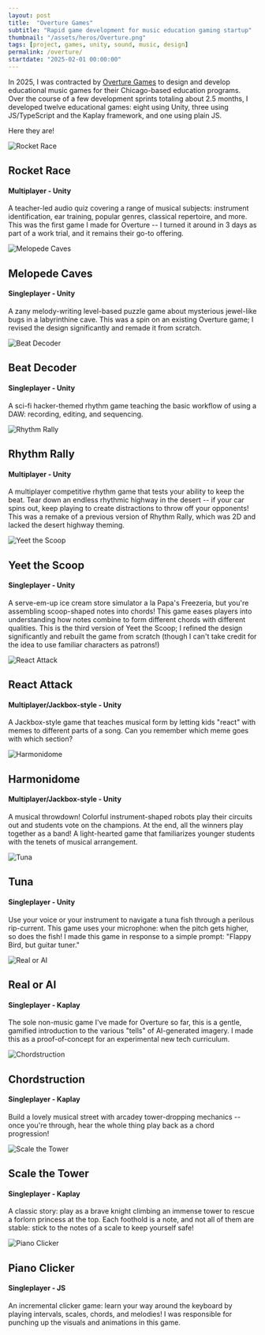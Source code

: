 ```yaml
---
layout: post
title:  "Overture Games"
subtitle: "Rapid game development for music education gaming startup"
thumbnail: "/assets/heros/Overture.png"
tags: [project, games, unity, sound, music, design]
permalink: /overture/
startdate: "2025-02-01 00:00:00"
---
```


In 2025, I was contracted by [Overture Games](https://www.overture.games/) to design and develop educational music games for their Chicago-based education programs. Over the course of a few development sprints totaling about 2.5 months, I developed twelve educational games: eight using Unity, three using JS/TypeScript and the Kaplay framework, and one using plain JS.

Here they are!


![Rocket Race](../../assets/overture/RocketRace.png)
## Rocket Race

#### Multiplayer - Unity

A teacher-led audio quiz covering a range of musical subjects: instrument identification, ear training, popular genres, classical repertoire, and more. This was the first game I made for Overture -- I turned it around in 3 days as part of a work trial, and it remains their go-to offering.

![Melopede Caves](../../assets/overture/Melopede%20Caves.png)
## Melopede Caves

#### Singleplayer - Unity

A zany melody-writing level-based puzzle game about mysterious jewel-like bugs in a labyrinthine cave. This was a spin on an existing Overture game; I revised the design significantly and remade it from scratch.

![Beat Decoder](../../assets/overture/BeatDecoder.png)
## Beat Decoder

#### Singleplayer - Unity

A sci-fi hacker-themed rhythm game teaching the basic workflow of using a DAW: recording, editing, and sequencing.

![Rhythm Rally](../../assets/overture/RhythmRally.png)
## Rhythm Rally

#### Multiplayer - Unity

A multiplayer competitive rhythm game that tests your ability to keep the beat. Tear down an endless rhythmic highway in the desert -- if your car spins out, keep playing to create distractions to throw off your opponents! This was a remake of a previous version of Rhythm Rally, which was 2D and lacked the desert highway theming.

![Yeet the Scoop](../../assets/overture/YeetTheScoop.png)
## Yeet the Scoop

#### Singleplayer - Unity

A serve-em-up ice cream store simulator a la Papa's Freezeria, but you're assembling scoop-shaped notes into chords! This game eases players into understanding how notes combine to form different chords with different qualities. This is the third version of Yeet the Scoop; I refined the design significantly and rebuilt the game from scratch (though I can't take credit for the idea to use familiar characters as patrons!)

![React Attack](../../assets/overture/ReactAttack.png)
## React Attack

#### Multiplayer/Jackbox-style - Unity

A Jackbox-style game that teaches musical form by letting kids "react" with memes to different parts of a song. Can you remember which meme goes with which section?

![Harmonidome](../../assets/overture/Harmonidome.png)
## Harmonidome

#### Multiplayer/Jackbox-style - Unity

A musical throwdown! Colorful instrument-shaped robots play their circuits out and students vote on the champions. At the end, all the winners play together as a band! A light-hearted game that familiarizes younger students with the tenets of musical arrangement.

![Tuna](../../assets/overture/Tuna.png)
## Tuna

#### Singleplayer - Unity
Use your voice or your instrument to navigate a tuna fish through a perilous rip-current. This game uses your microphone: when the pitch gets higher, so does the fish! I made this game in response to a simple prompt: "Flappy Bird, but guitar tuner."

![Real or AI](../../assets/overture/RealOrAI.png)
## Real or AI

#### Singleplayer - Kaplay

The sole non-music game I've made for Overture so far, this is a gentle, gamified introduction to the various "tells" of AI-generated imagery. I made this as a proof-of-concept for an experimental new tech curriculum.

![Chordstruction](../../assets/overture/Chordstruction.png)
## Chordstruction

#### Singleplayer - Kaplay

Build a lovely musical street with arcadey tower-dropping mechanics -- once you're through, hear the whole thing play back as a chord progression!

![Scale the Tower](../../assets/overture/ScaleTheTower.png)
## Scale the Tower

#### Singleplayer - Kaplay

A classic story: play as a brave knight climbing an immense tower to rescue a forlorn princess at the top. Each foothold is a note, and not all of them are stable: stick to the notes of a scale to keep yourself safe!

![Piano Clicker](../../assets/overture/PianoClicker.png)
## Piano Clicker

#### Singleplayer - JS

An incremental clicker game: learn your way around the keyboard by playing intervals, scales, chords, and melodies! I was responsible for punching up the visuals and animations in this game.